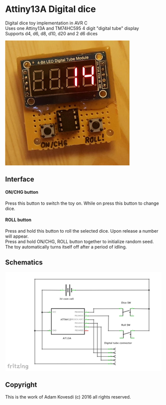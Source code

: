 # Attiny13A Digital dice

Digital dice toy implementation in AVR C  
Uses one Attiny13A and TM74HC595 4 digit "digital tube" display  
Supports d4, d6, d8, d10, d20 and 2 d6 dices  

![attiny13a-digidice](schematics/digidice.jpg)

## Interface

#### ON/CHG button

Press this button to switch the toy on. While on press this button to change dice.

#### ROLL button

Press and hold this button to roll the selected dice. Upon release a number will appear.   
Press and hold ON/CHG, ROLL button together to initialize random seed.  
The toy automatically turns itself off after a period of idling.  

## Schematics

![digidice-schematics](schematics/at13-digidice-schem.png)

## Copyright

This is the work of Adam Kovesdi (c) 2016 all rights reserved.

